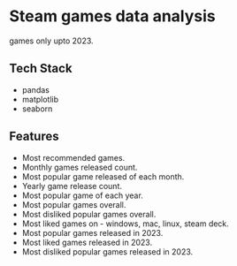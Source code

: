 
# Steam games data analysis

games only upto 2023.


## Tech Stack

* pandas
* matplotlib
* seaborn


## Features

- Most recommended games.
- Monthly games released count.
- Most popular game released of each month.
- Yearly game release count.
- Most popular game of each year.
- Most popular games overall.
- Most disliked popular games overall.
- Most liked games on - windows, mac, linux, steam deck.
- Most popular games released in 2023.
- Most liked games released in 2023.
- Most disliked popular games released in 2023.

